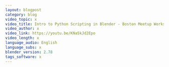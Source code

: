 ```yaml
---
layout: blogpost
category: blog
video_topic: x
video_title: Intro to Python Scripting in Blender - Boston Meetup Workshop
video_author: x
video_link: https://youtu.be/KNa5kJd2Epo
video_length: x
language_audio: English
language_subs: x
blender_version: 2.78
tags_software: x
---
```

